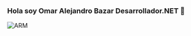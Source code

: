 ### Hola soy Omar Alejandro Bazar    Desarrollador.NET  👋


![ARM](https://user-images.githubusercontent.com/69990247/117706224-522c9e80-b1cd-11eb-8d65-4a66e52c79dc.gif)


<!--
**alejandroX86/alejandroX86** is a ✨ _special_ ✨ repository because its `README.md` (this file) appears on your GitHub profile.

Here are some ideas to get you started:

- 🔭 I’m currently working on ...
- 🌱 I’m currently learning ...
- 👯 I’m looking to collaborate on ...
- 🤔 I’m looking for help with ...
- 💬 Ask me about ...
- 📫 How to reach me: ...
- 😄 Pronouns: ...
- ⚡ Fun fact: ...
-->
